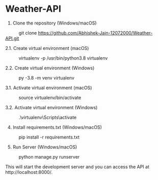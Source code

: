 # Weather-API

1. Clone the repository (Windows/macOS)

&emsp;&emsp;&emsp;git clone https://github.com/Abhishek-Jain-12072000/Weather-API.git

2.1. Create virtual environment (macOS)

  &emsp;&emsp;&emsp;virtualenv -p /usr/bin/python3.8 virtualenv

2.2. Create virtual environment (Windows)

  &emsp;&emsp;&emsp;py -3.8 -m venv virtualenv

3.1. Activate virtual environment (macOS)

  &emsp;&emsp;&emsp;source virtualenv/bin/activate

3.2. Activate virtual environment (Windows)

  &emsp;&emsp;&emsp;.\virtualenv\Scripts\activate

4. Install requirements.txt (Windows/macOS)

  &emsp;&emsp;&emsp;pip install -r requirements.txt

5. Run Server (Windows/macOS)

  &emsp;&emsp;&emsp;python manage.py runserver
  
This will start the development server and you can access the API at http://localhost:8000/.

